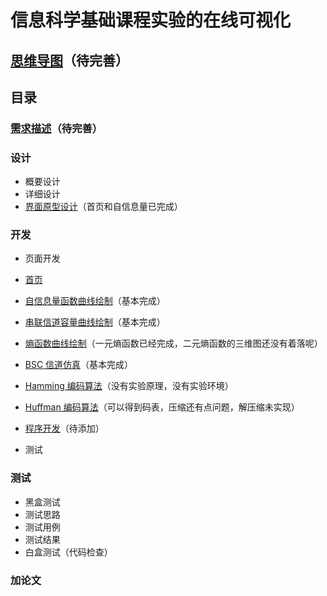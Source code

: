 # 信息科学基础课程实验的在线可视化

## [思维导图](http://naotu.baidu.com/file/7667feee318877391441f9ae4ed2da8e?token=f41be2c1ea8a7b1c)（待完善）

## 目录

### [需求描述](requirement.md)（待完善）

### 设计
- 概要设计
- 详细设计
- [界面原型设计](https://modao.cc/app/zvWIKW991DVRsUtEj29d2Wb6KVA26jL)（首页和自信息量已完成）

### 开发
- 页面开发
 - [首页](https://liujinmenghaoren.github.io/info-theory-lab/home.html)
 
 - [自信息量函数曲线绘制](https://liujinmenghaoren.github.io/info-theory-lab/selfINfo.html)（基本完成）
 
 - [串联信道容量曲线绘制](https://liujinmenghaoren.github.io/info-theory-lab/SeriesChannel.html)（基本完成）
 
 - [熵函数曲线绘制](https://liujinmenghaoren.github.io/info-theory-lab/entropy.html)（一元熵函数已经完成，二元熵函数的三维图还没有着落呢）
 
 - [BSC 信道仿真](https://liujinmenghaoren.github.io/info-theory-lab/BSC.html)（基本完成）
 
 - [Hamming 编码算法](https://liujinmenghaoren.github.io/info-theory-lab/Hamming.html)（没有实验原理，没有实验环境）
 
 - [Huffman 编码算法](https://liujinmenghaoren.github.io/info-theory-lab/Huffman.html)（可以得到码表，压缩还有点问题，解压缩未实现）
 
- [程序开发]()（待添加）
 - 测试

### 测试
- 黑盒测试
 - 测试思路
 - 测试用例
 - 测试结果
- 白盒测试（代码检查）

### 加论文